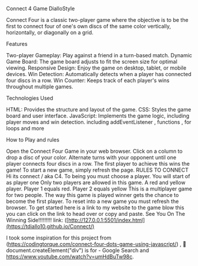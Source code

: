 Connect 4 Game DialloStyle

Connect Four is a classic two-player game where the objective is to be the first to connect four of one's own discs of the same color vertically, horizontally, or diagonally on a grid.


Features

Two-player Gameplay: Play against a friend in a turn-based match.
Dynamic Game Board: The game board adjusts to fit the screen size for optimal viewing.
Responsive Design: Enjoy the game on desktop, tablet, or mobile devices.
Win Detection: Automatically detects when a player has connected four discs in a row.
Win Counter: Keeps track of each player's wins throughout multiple games.

Technologies Used

HTML: Provides the structure and layout of the game.
CSS: Styles the game board and user interface.
JavaScript: Implements the game logic, including player moves and win detection.
including addEventListener , functions ,  for loops and more

How to Play and rules 

Open the Connect Four Game in your web browser.
Click on a column to drop a disc of your color.
Alternate turns with your opponent until one player connects four discs in a row.
The first player to achieve this wins the game!
To start a new game, simply refresh the page.
RULES TO CONNECT 
Hi its connect / aka C4.
To being you must choose a player.
You will start of as player one
Only two players are allowed in this game.
A red and yellow player.
Player 1 equals red.
Player 2 equals yellow
This is a multiplayer game for two people.
The way this game is played winner gets the chance to become the first player.
To reset into a new game you must refresh the browser.
To get started here is a link to my website to the game blow this you can click on the link to head over or copy and paste.
See You On The Winning Side!!!!!!!!!
link: ([http://127.0.0.1:5501/index.html](https://tdiallo10.github.io/Connect/)

 
I took some inspiration for this project from  (https://codingtorque.com/connect-four-dots-game-using-javascript/) , :mag_right: document.createElement("div") is for - Google Search
and https://www.youtube.com/watch?v=umHdBuTw98c.





